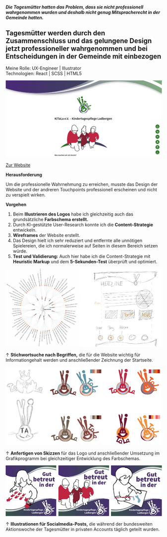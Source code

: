 ##### Die Tagesmütter hatten das Problem, dass sie nicht professionell wahrgenommen wurden und deshalb nicht genug Mitspracherecht in der Gemeinde hatten.

## Tagesmütter werden durch den Zusammenschluss und das gelungene Design jetzt professioneller wahrgenommen und bei Entscheidungen in der Gemeinde mit einbezogen

<p style="font-size: var(--fs-small-text); color: var(--col-link)">Meine Rolle: UX-Engineer | Illustrator<br/>Technologien: React | SCSS | HTML5</p>

![Vereinsseite der Tagesmütter](../images/WebsiteMockup_KiTaLa.jpg)

[Zur Website](https://kitala-ladbergen.de)

**Herausforderung**

Um die professionelle Wahrnehmung zu erreichen, musste das Design der Website und der andreren Touchpoints professionell erscheinen und nicht zu verspielt wirken.

**Vorgehen**

1. Beim **Illustrieren des Logos** habe ich gleichzeitig auch das grundsätzliche **Farbschema erstellt.**
2. Durch KI-gestützte User-Research konnte ich die **Content-Strategie** entwickeln.
3. **Wireframes** der Website erstellt.
4. Das Design hielt ich sehr reduziert und entfernte alle unnötigen Spielereien, die ich normalerweise auf Seiten in diesem Bereich setzen würde.
5. **Test und Validierung:** Auch hier habe ich die Content-Strategie mit **Heuristic Markup** und dem **5-Sekunden-Test** überprüft und optimiert.

![Planung und Vorzeichnung](../images/Kitala_PlanungZeichnung.jpg)

<p style="font-size: var(--fs-small-text); line-height: var(--lh-small-text)">&#8593; <strong>Stichwortsuche nach Begriffen,</strong> die für die Website wichtig für Informationgehalt werden und anschließender Zeichnung der Startseite.</p>

![Logoskizzen und Farbschemen](../images/LogoMockup_KiTaLa.jpg)

<p style="font-size: var(--fs-small-text); line-height: var(--lh-small-text)">&#8593; <strong>Anfertigen von Skizzen</strong> für das Logo und anschließender Umsetzung im Grafikprogramm bei gleichzeitiger Entwicklung des Farbschemas.</p>

![Aktionswoche](../images/Aktion_KiTaLa.jpg)

<p style="font-size: var(--fs-small-text); line-height: var(--lh-small-text)">&#8593; <strong>Illustrationen für Socialmedia-Posts,</strong> die während der bundesweiten Aktionswoche der Tagesmütter in privaten Accounts täglich geteilt wurden.</p>
